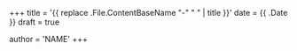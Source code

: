 +++
title = '{{ replace .File.ContentBaseName "-" " " | title }}'
date = {{ .Date }}
draft = true

author = 'NAME'
+++
